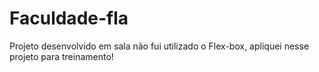 # Faculdade-fla

Projeto desenvolvido em sala não fui utilizado o Flex-box, apliquei nesse projeto para treinamento!
